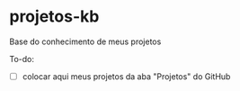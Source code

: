 # projetos-kb
Base do conhecimento de meus projetos


To-do:

  - [ ] colocar aqui meus projetos da aba "Projetos" do GitHub